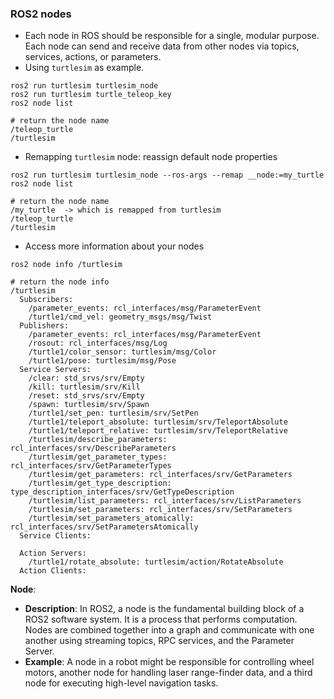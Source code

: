 ### ROS2 nodes
- Each node in ROS should be responsible for a single, modular purpose. Each node can send and receive data from other nodes via topics, services, actions, or parameters.
- Using `turtlesim` as example.
```shell
ros2 run turtlesim turtlesim_node
ros2 run turtlesim turtle_teleop_key
ros2 node list

# return the node name
/teleop_turtle
/turtlesim
```
- Remapping `turtlesim` node: reassign default node properties
```shell
ros2 run turtlesim turtlesim_node --ros-args --remap __node:=my_turtle
ros2 node list

# return the node name
/my_turtle  -> which is remapped from turtlesim
/teleop_turtle
/turtlesim
```
- Access more information about your nodes
```shell
ros2 node info /turtlesim

# return the node info
/turtlesim
  Subscribers:
    /parameter_events: rcl_interfaces/msg/ParameterEvent
    /turtle1/cmd_vel: geometry_msgs/msg/Twist
  Publishers:
    /parameter_events: rcl_interfaces/msg/ParameterEvent
    /rosout: rcl_interfaces/msg/Log
    /turtle1/color_sensor: turtlesim/msg/Color
    /turtle1/pose: turtlesim/msg/Pose
  Service Servers:
    /clear: std_srvs/srv/Empty
    /kill: turtlesim/srv/Kill
    /reset: std_srvs/srv/Empty
    /spawn: turtlesim/srv/Spawn
    /turtle1/set_pen: turtlesim/srv/SetPen
    /turtle1/teleport_absolute: turtlesim/srv/TeleportAbsolute
    /turtle1/teleport_relative: turtlesim/srv/TeleportRelative
    /turtlesim/describe_parameters: rcl_interfaces/srv/DescribeParameters
    /turtlesim/get_parameter_types: rcl_interfaces/srv/GetParameterTypes
    /turtlesim/get_parameters: rcl_interfaces/srv/GetParameters
    /turtlesim/get_type_description: type_description_interfaces/srv/GetTypeDescription
    /turtlesim/list_parameters: rcl_interfaces/srv/ListParameters
    /turtlesim/set_parameters: rcl_interfaces/srv/SetParameters
    /turtlesim/set_parameters_atomically: rcl_interfaces/srv/SetParametersAtomically
  Service Clients:

  Action Servers:
    /turtle1/rotate_absolute: turtlesim/action/RotateAbsolute
  Action Clients:

```

**Node**:
- **Description**: In ROS2, a node is the fundamental building block of a ROS2 software system. It is a process that performs computation. Nodes are combined together into a graph and communicate with one another using streaming topics, RPC services, and the Parameter Server.
- **Example**: A node in a robot might be responsible for controlling wheel motors, another node for handling laser range-finder data, and a third node for executing high-level navigation tasks.
